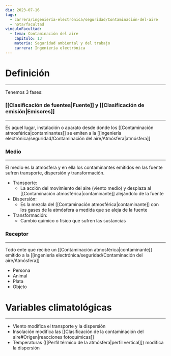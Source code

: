 ```yaml
---
dia: 2023-07-16
tags:
  - carrera/ingeniería-electrónica/seguridad/Contaminación-del-aire
  - nota/facultad
vinculoFacultad:
  - tema: Contaminación del aire
    capitulo: 13
    materia: Seguridad ambiental y del trabajo
    carrera: Ingeniería electrónica
---
```

# Definición
---
Tenemos 3 fases:

### [[Clasificación de fuentes|Fuente]] y [[Clasificación de emisión|Emisores]]
---
Es aquel lugar, instalación o aparato desde donde los [[Contaminación atmosférica|contaminantes]] se emiten a la [[ingeniería electrónica/seguridad/Contaminación del aire/Atmósfera|atmósfera]]

### Medio
---
El medio es la atmósfera y en ella los contaminantes emitidos en las fuente sufren transporte, dispersión y transformación.

* Transporte: 
	* La acción del movimiento del aire (viento medio) y desplaza al [[Contaminación atmosférica|contaminante]] alejándolo de la fuente
* Dispersión:
	* Es la mezcla del [[Contaminación atmosférica|contaminante]] con los gases de la atmósfera a medida que se aleja de la fuente
* Transformación:
	* Cambio químico o físico que sufren las sustancias


### Receptor
---
Todo ente que recibe un [[Contaminación atmosférica|contaminante]] emitido a la [[ingeniería electrónica/seguridad/Contaminación del aire/Atmósfera]]
* Persona
* Animal
* Plata
* Objeto


# Variables climatológicas
---
* Viento modifica el transporte y la dispersión
* Insolación modifica las [[Clasificación de la contaminación del aire#Origen|reacciones fotoquímicas]]
* Temperaturas ([[Perfil térmico de la atmósfera|perfil vertical]]) modifica la dispersión